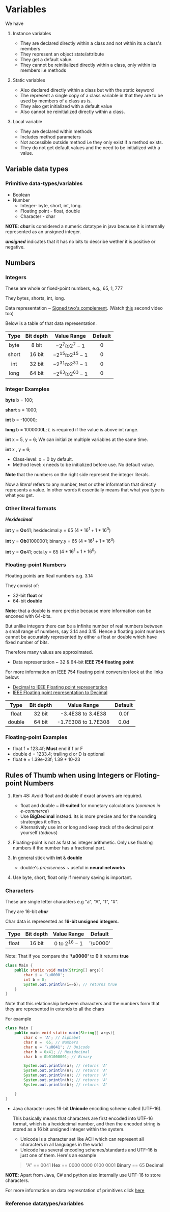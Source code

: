 # Variables

We have

1. Instance variables

    * They are declared directly within a class and not within its a class's members
    * They represent an object state/attribute
    * They get a default value.
    * They cannot be reinitialized directly within a class, only within its members i.e methods

2. Static variables

    * Also declared directly within a class but with the static keyword
    * The represent a single copy of a class variable in that they are to be used by members of a class as is.
    * They also get initialized with a default value
    * Also cannot be reinitialized directly within a class.
3. Local variable

    * They are declared within methods
    * Includes method parameters
    * Not accessible outside method i.e they only exist if a method exists.
    * They do not get default values and the need to be initialized with a value.

## Variable data types

### Primitive data-types/variables

* Boolean
* Number
  * Integer- byte, short, int, long.
  * Floating point - float, double
  * Character - char

**NOTE**: *__char__* is considered a numeric datatype in java because it is internally represented as an unsigned integer.

*__unsigned__* indicates that it has no bits to describe wether it is positive or negative.

## Numbers

### Integers

These are whole or fixed-point numbers, e.g., 65, 1, 777

They bytes, shorts, int, long.

Data representation ~ [Signed two's complement](https://www.youtube.com/watch?v=Hof95YlLQk0). (Watch [this](https://www.youtube.com/watch?v=9W67I2zzAfo)  second video too)

Below is a table of that data representation.

|   Type    |   Bit depth   |   Value Range             |   Default   |
|   :---:   |   :-------:   |   :---------:             |   :-----:   |
|   byte    |   8 bit       |   $-2^7 to 2^7 -1$        |   0         |
|   short   |   16 bit      |   $-2^{15} to 2^{15} -1$  |   0         |
|   int     |   32 bit      |   $-2^{31} to 2^{31} -1$  |   0         |
|   long    |   64 bit      |   $-2^{63} to 2^{63} -1$  |   0         |

### Integer Examples

**byte** b = 100;

**short** s = 1000;

**int** b = -10000;

**long** b = 1000000**L**; *L* is required if the value is above int range.

**int** x = 5, y = 6; We can initialize multiple variables at the same time.

**int** x , y = 6;

* Class-level: x = 0 by default.
* Method level: x needs to be initialized before use. No default value.

**Note** that the numbers on the right side represent the integer literals.

Now a *literal* refers to any number, text or other information that directly represents a value. In other words it essentially means that what you type is what you get.

### Other literal formats

**_Hexidecimal_**

**int** y = **Ox**41; hexidecimal.y = 65 ($4*16^1+1*16^0$)

**int** y = **Ob**01000001; binary.y = 65 ($4*16^1+1*16^0$)

**int** y = **Ox**41; octal.y = 65 ($4*16^1+1*16^0$)

### Floating-point Numbers

Floating points are Real numbers e.g. 3.14

They consist of:

* 32-bit **float** or
* 64-bit **double**

**Note**: that a double is more precise because more information can be enconed with 64-bits.

But unlike integers there can be a infinite number of real numbers between a small range of numbers, say 3.14 and 3.15. Hence a floating point numbers cannot be accurately represented by either a float or double which have fixed number of bits.

Therefore many values are approximated.

* Data representation ~ 32 & 64-bit **IEEE 754 floating point**

For more information on IEEE 754 floating point conversion look at the links below:

* [Decimal to IEEE Floating point representation](https://www.youtube.com/watch?v=8afbTaA-gOQ)
* [IEEE Floating point representation to Decimal](https://www.youtube.com/watch?v=8afbTaA-gOQ)

|   Type     |   Bit depth   |   Value Range             |   Default   |
|   :---:    |   :-------:   |   :---------:             |   :-----:   |
|   float    |   32 bit      |   -3.4E38 to 3.4E38       |   0.0f      |
|   double   |   64 bit      |   -1.7E308 to 1.7E308     |   0.0d      |

### Floating-point Examples

* float f = 123.4f; **Must** end if f or F
* double d = 1233.4; trailing d or D is optional
* float e = 1.39e-23f; 1.39 * 10-23

## Rules of Thumb when using Integers or Floting-point Numbers

1. Item 48: Avoid float and double if exact answers are required.
    * float and double ~ **ill-suited** for monetary calculations (_common in e-commerce_)
    * Use **BigDecimal** instead. Its is more precise and for the rounding stratergies it offers.
    * Alternatively use int or long and keep track of the decimal point yourself (_tedious_)

2. Floating-point is not as fast as integer arithmetic. Only use floating numbers if the number has a fractional part.

3. In general stick with **int** & **double**
    * double's _preciseness_ ~ useful in **neural networks**

4. Use byte, short, float only if memory saving is important.

### Characters

These are single letter characters e.g "a", "A", "1", "#".

They are 16-bit **_char_**

Char data is represented as **16-bit unsigned integers**.

|   Type     |   Bit depth   |   Value Range          |   Default   |
|   :---:    |   :-------:   |   :---------:          |   :-----:   |
|   float    |   16 bit      |   0 to $2^{16}-1$      |   '\u0000'  |

Note: That if you compare the **'\u0000'** to **0** it returns **true**

```Java
class Main {
    public static void main(String[] args){
        char i = '\u0000';
        int b = 0;
        System.out.println(i==b); // returns true
    }
}
```

Note that this relationship between characters and the numbers form that they are represented in extends to all the chars

For example

```Java
class Main {
    public main void static main(String[] args){
        char c = 'A'; // Alphabet
        char n =  65; // Numbers
        char u = '\u0041'; // Unicode
        char h = 0x41; // Hexidecimal
        char b = 0b01000001; // Binary

        System.out.println(a); // returns 'A'
        System.out.println(n); // returns 'A'
        System.out.println(u); // returns 'A'
        System.out.println(h); // returns 'A'
        System.out.println(b); // returns 'A'

    }
}
```

* Java character uses 16-bit **Unicode** encoding scheme called (UTF-16).

    This basically means that characters are first encoded into UTF-16 format, which is a hexidecimal number, and then the encoded string is stored as a 16 bit unsigned integer within the system.

  * Unicode is a character set like ACII which can represent all characters in all languages in the world
  * Unicode has several encoding schemes/standards and UTF-16 is just one of them. Here's an example

  > "A" == 0041 **Hex** == 0000 0000 0100 0001 **Binary** == 65 **Decimal**

**NOTE**: Apart from Java, C# and python also internally use UTF-16 to store characters.

For more information on data represntation of primitives click [here](http://www3.ntu.edu.sg/home/ehchua/programming/java/DataRepresentation.html)

### Reference datatypes/variables

